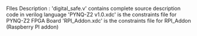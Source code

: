 FIles Description : 
'digital_safe.v' contains complete source description code in verilog language
'PYNQ-Z2 v1.0.xdc' is the constraints file for PYNQ-Z2 FPGA Board
'RPI_Addon.xdc' is the constraints file for RPI_Addon (Raspberry PI addon)
